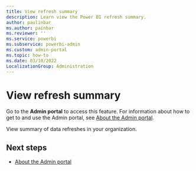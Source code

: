 ```yaml
---
title: View refresh summary
description: Learn view the Power BI refresh summary.
author: paulinbar
ms.author: painbar
ms.reviewer: ''
ms.service: powerbi
ms.subservice: powerbi-admin
ms.custom: admin-portal
ms.topic: how-to
ms.date: 03/10/2022
LocalizationGroup: Administration
---
```


# View refresh summary

Go to the **Admin portal** to access this feature. For information about how to get to and use the Admin portal, see [About the Admin portal](service-admin-portal.md).

View summary of data refreshes in your organization.

## Next steps

* [About the Admin portal](service-admin-portal.md)